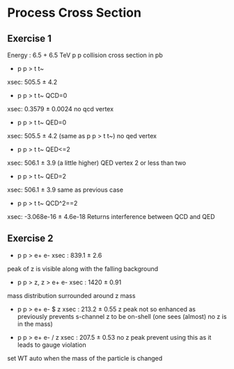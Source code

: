 # Process Cross Section

## Exercise 1

Energy  : 6.5 + 6.5 TeV
p p collision 
cross section in pb

-  p p > t t~ 

xsec: 505.5 ± 4.2 

-  p p > t t~ QCD=0

xsec: 0.3579 ± 0.0024 
no qcd vertex

-  p p > t t~ QED=0

xsec: 505.5 ± 4.2 (same as p p > t  t~)
no qed vertex

-  p p > t t~ QED<=2

xsec: 506.1 ± 3.9  (a little higher)
 QED vertex 2 or less than two

-  p p > t t~ QED=2

xsec: 506.1 ± 3.9 
same as previous case 

-  p p > t t~ QCD^2==2

xsec:  	-3.068e-16 ± 4.6e-18
Returns interference between QCD and QED

## Exercise 2

- p p > e+ e-
xsec : 839.1 ± 2.6 

peak of z  is visible along with the falling background

- p p > z, z > e+ e-
xsec :  1420 ± 0.91 

mass distribution surrounded around z mass

- p p > e+ e- $ z
xsec :  213.2 ± 0.55 
z peak not so enhanced as previously 
prevents s-channel z to be on-shell (one sees (almost) no z is in the mass)

- p p > e+ e- / z
xsec :  207.5 ± 0.53 
no z peak
prevent using this 
as it leads to gauge violation



set WT auto when the mass of the particle is changed